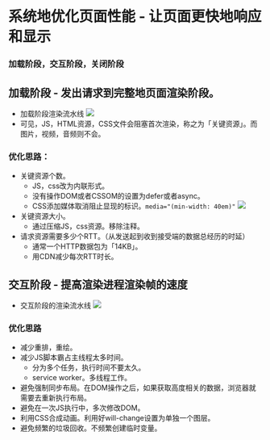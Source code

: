 # 系统地优化页面性能 - 让页面更快地响应和显示

###  加载阶段，交互阶段，关闭阶段

## 加载阶段 - 发出请求到完整地页面渲染阶段。
- 加载阶段渲染流水线
![](https://static001.geekbang.org/resource/image/5d/7b/5d8716586b5f4d719097dca881007a7b.jpg)
- 可见，JS，HTML资源，CSS文件会阻塞首次渲染，称之为「关键资源」。而图片，视频，音频则不会。

### 优化思路：
- 关键资源个数。
  - JS，css改为内联形式。
  - 没有操作DOM或者CSSOM的设置为defer或者async。
  - CSS添加媒体取消阻止显现的标识。```media="(min-width: 40em)"```
  ![](https://developers.google.com/web/fundamentals/performance/critical-rendering-path/images/nytimes-nocss-device.png?hl=zh-cn)
- 关键资源大小。
  - 通过压缩JS，css资源。移除注释。
- 请求资源需要多少个RTT。（从发送起到收到接受端的数据总经历的时延）
  - 通常一个HTTP数据包为「14KB」。
  - 用CDN减少每次RTT时长。

## 交互阶段 - 提高渲染进程渲染帧的速度
- 交互阶段的渲染流水线
![](https://static001.geekbang.org/resource/image/4a/0c/4a942e53f9358c9c4634c310335cc10c.png)

### 优化思路
- 减少重排，重绘。
- 减少JS脚本霸占主线程太多时间。
  - 分为多个任务，执行时间不要太久。
  - service worker。多线程工作。
- 避免强制同步布局。在DOM操作之后，如果获取高度相关的数据，浏览器就需要去重新执行布局。
- 避免在一次JS执行中，多次修改DOM。
- 利用CSS合成动画。利用好will-change设置为单独一个图层。
- 避免频繁的垃圾回收。不频繁创建临时变量。